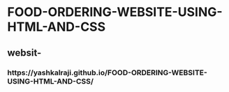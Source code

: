 # FOOD-ORDERING-WEBSITE-USING-HTML-AND-CSS
<h2> websit-<h3> https://yashkalraji.github.io/FOOD-ORDERING-WEBSITE-USING-HTML-AND-CSS/</h3></h2>
